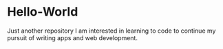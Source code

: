 # Hello-World
Just another repository
I am interested in learning to code to continue my pursuit of writing apps and web development.
